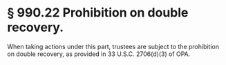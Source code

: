 # § 990.22   Prohibition on double recovery.

When taking actions under this part, trustees are subject to the prohibition on double recovery, as provided in 33 U.S.C. 2706(d)(3) of OPA.




